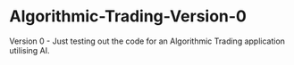 # Algorithmic-Trading-Version-0
Version 0 - Just testing out the code for an Algorithmic Trading application utilising AI.

